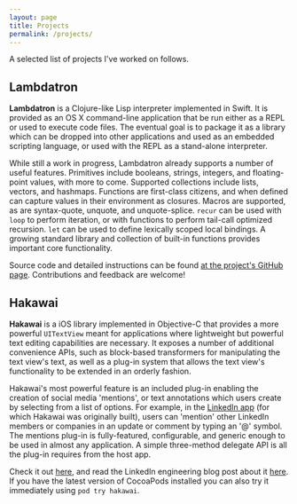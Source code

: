 ```yaml
---
layout: page
title: Projects
permalink: /projects/
---
```


A selected list of projects I've worked on follows.

## Lambdatron ##

**Lambdatron** is a Clojure-like Lisp interpreter implemented in Swift. It is provided as an OS X command-line application that be run either as a REPL or used to execute code files. The eventual goal is to package it as a library which can be dropped into other applications and used as an embedded scripting language, or used with the REPL as a stand-alone interpreter.

While still a work in progress, Lambdatron already supports a number of useful features. Primitives include booleans, strings, integers, and floating-point values, with more to come. Supported collections include lists, vectors, and hashmaps. Functions are first-class citizens, and when defined can capture values in their environment as closures. Macros are supported, as are syntax-quote, unquote, and unquote-splice. `recur` can be used with `loop` to perform iteration, or with functions to perform tail-call optimized recursion. `let` can be used to define lexically scoped local bindings. A growing standard library and collection of built-in functions provides important core functionality.

Source code and detailed instructions can be found [at the project's GitHub page][lbt-link]. Contributions and feedback are welcome!


## Hakawai ##

**Hakawai** is a iOS library implemented in Objective-C that provides a more powerful `UITextView` meant for applications where lightweight but powerful text editing capabilities are necessary. It exposes a number of additional convenience APIs, such as block-based transformers for manipulating the text view's text, as well as a plug-in system that allows the text view's functionality to be extended in an orderly fashion.

Hakawai's most powerful feature is an included plug-in enabling the creation of social media 'mentions', or text annotations which users create by selecting from a list of options. For example, in the [LinkedIn app](https://itunes.apple.com/us/app/linkedin/id288429040?mt=8) (for which Hakawai was originally built), users can 'mention' other LinkedIn members or companies in an update or comment by typing an '@' symbol. The mentions plug-in is fully-featured, configurable, and generic enough to be used in almost any application. A simple three-method delegate API is all the plug-in requires from the host app.

Check it out [here][hkw-link], and read the LinkedIn engineering blog post about it [here][hkw-blog-link]. If you have the latest version of CocoaPods installed you can also try it immediately using `pod try hakawai`.


[lbt-link]:       https://github.com/austinzheng/swift-lambdatron/
[hkw-link]:       https://github.com/linkedin/Hakawai
[hkw-blog-link]:  http://engineering.linkedin.com/ios/introducing-hakawai-powerful-mentions-enabled-text-view-ios
